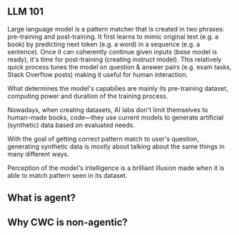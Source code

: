 ## LLM 101

Large language model is a pattern matcher that is created in two phrases: pre-training and post-training. It first learns to mimic original text (e.g. a book) by predicting next token (e.g. a word) in a sequence (e.g. a sentence). Once it can coherently continue given inputs (_base_ model is ready), it's time for post-training (creating _instruct_ model). This relatively quick process tunes the model on question & answer pairs (e.g. exam tasks, Stack Overflow posts) making it useful for human interaction.

What determines the model's capabilies are mainly its pre-training dataset, computing power and duration of the training process.

Nowadays, when creating datasets, AI labs don't limit themselves to human-made books, code—they use current models to generate artificial (synthetic) data based on evaluated needs.

With the goal of getting correct pattern match to user's question, generating synthetic data is mostly about talking about the same things in many different ways.

Perception of the model's intelligence is a brilliant illusion made when it is able to match pattern seen in its dataset.

## What is agent?

## Why CWC is non-agentic?
